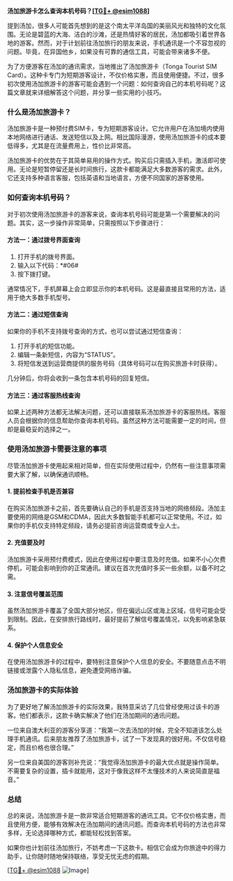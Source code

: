 **汤加旅游卡怎么查询本机号码？[[TG💪+ @esim1088](https://t.me/s/esim1088)]**

提到汤加，很多人可能首先想到的是这个南太平洋岛国的美丽风光和独特的文化氛围。无论是碧蓝的大海、洁白的沙滩，还是热情好客的居民，汤加都吸引着世界各地的游客。然而，对于计划前往汤加旅行的朋友来说，手机通讯是一个不容忽视的问题。毕竟，在异国他乡，如果没有可靠的通信工具，可能会带来诸多不便。

为了方便游客在汤加的通讯需求，当地推出了汤加旅游卡（Tonga Tourist SIM Card）。这种卡专门为短期游客设计，不仅价格实惠，而且使用便捷。不过，很多初次使用汤加旅游卡的游客可能会遇到一个问题：如何查询自己的本机号码呢？这篇文章就来详细解答这个问题，并分享一些实用的小技巧。

### 什么是汤加旅游卡？

汤加旅游卡是一种预付费SIM卡，专为短期游客设计。它允许用户在汤加境内使用本地网络进行通话、发送短信以及上网。相比国际漫游，使用汤加旅游卡的成本要低得多，尤其是在流量费用上，性价比非常高。

汤加旅游卡的优势在于其简单易用的操作方式。购买后只需插入手机，激活即可使用。无论是短暂停留还是长时间旅行，这款卡都能满足大多数游客的需求。此外，它还支持多种语言客服，包括英语和当地语言，方便不同国家的游客使用。

### 如何查询本机号码？

对于初次使用汤加旅游卡的游客来说，查询本机号码可能是第一个需要解决的问题。其实，这一步操作非常简单，只需按照以下步骤进行：

#### 方法一：通过拨号界面查询

1. 打开手机的拨号界面。
2. 输入以下代码：*#06#
3. 按下拨打键。

通常情况下，手机屏幕上会立即显示你的本机号码。这是最直接且常用的方法，适用于绝大多数手机型号。

#### 方法二：通过短信查询

如果你的手机不支持拨号查询的方式，也可以尝试通过短信查询：

1. 打开手机的短信功能。
2. 编辑一条新短信，内容为“STATUS”。
3. 将短信发送到运营商提供的服务号码（具体号码可以在购买旅游卡时获得）。

几分钟后，你将会收到一条包含本机号码的回复短信。

#### 方法三：通过客服热线查询

如果上述两种方法都无法解决问题，还可以直接联系汤加旅游卡的客服热线。客服人员会根据你的信息帮助你查询本机号码。虽然这种方法可能需要一定的时间，但却是最稳妥的选择之一。

### 使用汤加旅游卡需要注意的事项

尽管汤加旅游卡使用起来相对简单，但在实际使用过程中，仍然有一些注意事项需要大家了解，以确保通讯顺畅。

#### 1. 提前检查手机是否兼容

在购买汤加旅游卡之前，首先要确认自己的手机是否支持当地的网络频段。汤加主要使用的网络是GSM和CDMA，因此大多数智能手机都可以正常使用。不过，如果你的手机仅支持特定频段，请务必提前咨询运营商或专业人士。

#### 2. 充值要及时

汤加旅游卡采用预付费模式，因此在使用过程中要注意及时充值。如果不小心欠费停机，可能会影响到你的正常通讯。建议在首次充值时多买一些余额，以备不时之需。

#### 3. 注意信号覆盖范围

虽然汤加旅游卡覆盖了全国大部分地区，但在偏远山区或海上区域，信号可能会受到限制。因此，在安排旅行路线时，最好提前了解信号覆盖情况，以免影响紧急联系。

#### 4. 保护个人信息安全

在使用汤加旅游卡的过程中，要特别注意保护个人信息的安全。不要随意点击不明链接或泄露个人隐私信息，避免遭受网络诈骗。

### 汤加旅游卡的实际体验

为了更好地了解汤加旅游卡的实际效果，我特意采访了几位曾经使用过该卡的游客。他们都表示，这款卡确实解决了他们在汤加期间的通讯问题。

一位来自澳大利亚的游客分享道：“我第一次去汤加的时候，完全不知道该怎么处理手机通讯。后来朋友推荐了汤加旅游卡，试了一下发现真的很好用。不仅信号稳定，而且价格也很合理。”

另一位来自美国的游客则补充说：“我觉得汤加旅游卡的最大优点就是操作简单。不需要复杂的设置，插卡就能用，这对于像我这样不太懂技术的人来说简直是福音。”

### 总结

总的来说，汤加旅游卡是一款非常适合短期游客的通讯工具。它不仅价格实惠，而且使用方便，能够有效解决在汤加期间的通讯问题。而查询本机号码的方法也非常多样，无论选择哪种方式，都能轻松找到答案。

如果你也计划前往汤加旅行，不妨考虑一下这款卡。相信它会成为你旅途中的得力助手，让你随时随地保持联络，享受无忧无虑的假期。

[[TG💪+ @esim1088](https://t.me/s/esim1088) ![Image](https://i.postimg.cc/4NQfJmqS/Snipaste-2025-05-13-00-14-12.png)]